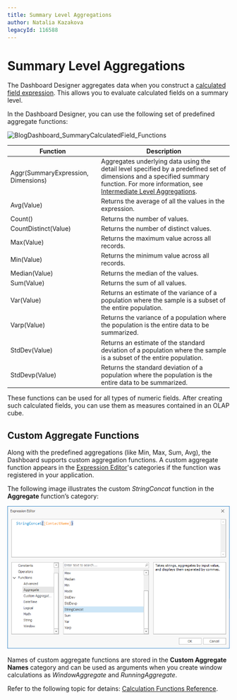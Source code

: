 ```yaml
---
title: Summary Level Aggregations
author: Natalia Kazakova
legacyId: 116588
---
```

# Summary Level Aggregations
The Dashboard Designer aggregates data when you construct a [calculated field expression](../../work-with-data/creating-calculated-fields.md). This allows you to evaluate calculated fields on a summary level.

In the Dashboard Designer, you can use the following set of predefined aggregate functions:

![BlogDashboard_SummaryCalculatedField_Functions](../../../../images/img118142.png)

| Function | Description |
|---|---|
| Aggr(SummaryExpression, Dimensions) | Aggregates underlying data using the detail level specified by a predefined set of dimensions and a specified summary function. For more information, see [Intermediate Level Aggregations](intermediate-level-aggregations.md). |
| Avg(Value) | Returns the average of all the values in the expression. |
| Count() | Returns the number of values. |
| CountDistinct(Value) | Returns the number of distinct values. |
| Max(Value) | Returns the maximum value across all records. |
| Min(Value) | Returns the minimum value across all records. |
| Median(Value) | Returns the median of the values. |
| Sum(Value) | Returns the sum of all values. |
| Var(Value) | Returns an estimate of the variance of a population where the sample is a subset of the entire population. |
| Varp(Value) | Returns the variance of a population where the population is the entire data to be summarized. |
| StdDev(Value) | Returns an estimate of the standard deviation of a population where the sample is a subset of the entire population. |
| StdDevp(Value) | Returns the standard deviation of a population where the population is the entire data to be summarized. |

These functions can be used for all types of numeric fields. After creating such calculated fields, you can use them as measures contained in an OLAP cube.

## Custom Aggregate Functions

Along with the predefined aggregations (like Min, Max, Sum, Avg), the Dashboard supports custom aggregation functions. A custom aggregate function appears in the [Expression Editor](../../../../../interface-elements-for-desktop\articles\expression-editor.md)'s categories if the function was registered in your application.

The following image illustrates the custom _StringConcat_ function in the **Aggregate** function’s category:

![win-custom-aggr-function-in-expression-editor](../../../../images/win-custom-aggr-function-in-expression-editor.png)

Names of custom aggregate functions are stored in the **Custom Aggregate Names** category and can be used as arguments when you create window calculations as _WindowAggregate_ and _RunningAggregate_.

Refer to the following topic for detains: [Calculation Functions Reference](../window-calculations/calculation-functions-reference.md).


